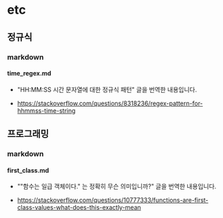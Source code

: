 # etc

## 정규식

### markdown

#### time_regex.md

* "HH:MM:SS 시간 문자열에 대한 정규식 패턴" 글을 번역한 내용입니다.

* https://stackoverflow.com/questions/8318236/regex-pattern-for-hhmmss-time-string

## 프로그래밍

### markdown

#### first_class.md

* ""함수는 일급 객체이다." 는 정확히 무슨 의미입니까?" 글을 번역한 내용입니다.

* https://stackoverflow.com/questions/10777333/functions-are-first-class-values-what-does-this-exactly-mean

